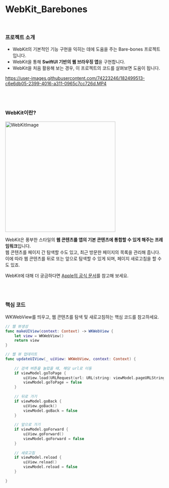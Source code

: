 # WebKit_Barebones
<br/>

### 프로젝트 소개
- WebKit의 기본적인 기능 구현을 익히는 데에 도움을 주는 Bare-bones 프로젝트입니다.
- WebKit을 통해 **SwiftUI 기반의 웹 브라우징 앱**을 구현합니다.
- WebKit을 처음 활용해 보는 경우, 이 프로젝트의 코드를 살펴보면 도움이 됩니다.


https://user-images.githubusercontent.com/74223246/182499513-c6e6db05-2399-4016-a311-0965c7cc726d.MP4

<br/>
<br/>

### WebKit이란?   
<img width="350" alt="WebKitImage" src="https://user-images.githubusercontent.com/74223246/182499612-5a83902b-e895-42ab-ae52-fea015d30219.png">

WebKit은 풍부한 스타일의 **웹 콘텐츠를 앱의 기본 콘텐츠에 통합할 수 있게 해주는 프레임워크**입니다.     
웹 콘텐츠를 페이지 간 탐색할 수도 있고, 최근 방문한 페이지의 목록을 관리해 줍니다.     
이에 따라 웹 콘텐츠를 뒤로 또는 앞으로 탐색할 수 있게 되며, 페이지 새로고침을 할 수도 있죠.   

WebKit에 대해 더 궁금하다면 [Apple의 공식 문서](https://developer.apple.com/documentation/webkit)를 참고해 보세요. 

<br/>
<br/>

### 핵심 코드
WKWebView를 띄우고, 웹 콘텐츠를 탐색 및 새로고침하는 핵심 코드를 참고하세요. 

```Swift
// 웹 뷰생성 
func makeUIView(context: Context) -> WKWebView {
    let view = WKWebView()
    return view
}
```
```Swift
// 웹 뷰 업데이트
func updateUIView(_ uiView: WKWebView, context: Context) {
        
    // 검색 버튼을 눌렀을 때, 해당 url로 이동
    if viewModel.goToPage {
        uiView.load(URLRequest(url: URL(string: viewModel.pageURLString)!))
        viewModel.goToPage = false
    }
        
    // 뒤로 가기
    if viewModel.goBack {
        uiView.goBack()
        viewModel.goBack = false
    }
        
    // 앞으로 가기
    if viewModel.goForward {
        uiView.goForward()
        viewModel.goForward = false
    }
        
    // 새로고침
    if viewModel.reload {
        uiView.reload()
        viewModel.reload = false
    }
        
}
```

